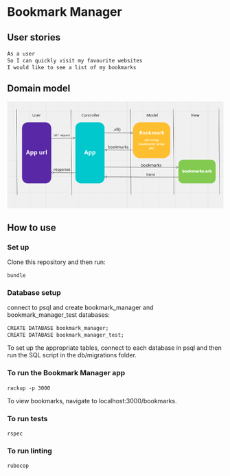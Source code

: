 # Bookmark Manager

## User stories

```
As a user
So I can quickly visit my favourite websites
I would like to see a list of my bookmarks
```

## Domain model

![domain model](https://github.com/YoFirmy/bookmark_manager/blob/main/images/bookmark_manager_domain_model.png?raw=true)

## How to use

### Set up
Clone this repository and then run:
```
bundle
```

### Database setup

connect to psql and create bookmark_manager and bookmark_manager_test databases:

```
CREATE DATABASE bookmark_manager;
CREATE DATABASE bookmark_manager_test;
```
To set up the appropriate tables, connect to each database in psql and then run the SQL script in the db/migrations folder.

### To run the Bookmark Manager app
```
rackup -p 3000
```

To view bookmarks, navigate to localhost:3000/bookmarks.

### To run tests
```
rspec
```

### To run linting

```
rubocop
```
